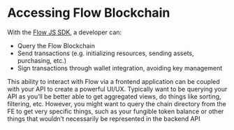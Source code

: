 # Accessing Flow Blockchain

With the [Flow JS SDK](https://docs.onflow.org/flow-js-sdk/), a developer can:

* Query the Flow Blockchain
* Send transactions \(e.g. initializing resources, sending assets, purchasing, etc.\)
* Sign transactions through wallet integration, avoiding key management

This ability to interact with Flow via a frontend application can be coupled with your API to create a powerful UI/UX. Typically want to be querying your API as you’ll be better able to get aggregated views, do things like sorting, filtering, etc. However, you might want to query the chain directory from the FE to get very specific things, such as your fungible token balance or other things that wouldn’t necessarily be represented in the backend API




